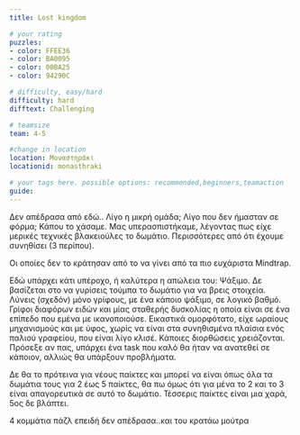 ```yaml
---
title: Lost kingdom

# your rating
puzzles:
- color: FFEE36
- color: BA0095
- color: 00BA25
- color: 94290C

# difficulty, easy/hard
difficulty: hard
difftext: Challenging

# teamsize
team: 4-5

#change in location
location: Μοναστηράκι
locationid: monasthraki

# your tags here. possible options: recommended,beginners,teamaction
guide:
---
```



Δεν απέδρασα από εδώ.. Λίγο η μικρή ομάδα; Λίγο που δεν ήμασταν σε φόρμα; Κάπου το χάσαμε. Μας υπερασπιστήκαμε, λέγοντας πως είχε μερικές τεχνικές 
βλακειούλες το δωμάτιο. Περισσότερες από ότι έχουμε συνηθίσει (3 περίπου).

Οι οποίες δεν το κράτησαν από το να γίνει από τα πιο ευχάριστα Mindtrap.

Εδώ υπάρχει κάτι υπέροχο, ή καλύτερα η απώλεια του: Ψάξιμο. Δε βασίζεται στο να γυρίσεις τούμπα το δωμάτιο για να βρεις στοιχεία. Λύνεις (σχεδόν) 
μόνο γρίφους, με ένα κάποιο ψάξιμο, σε λογικό βαθμό. Γρίφοι διαφόρων ειδών και μίας σταθερής δυσκολίας η οποία είναι σε ένα επίπεδο που εμένα με
 ικανοποιούσε. Εικαστικά ομορφότατο, είχε ωραίους μηχανισμούς και με ύφος, χωρίς να είναι στα συνηθισμένα πλαίσια ενός παλιού γραφείου, που είναι
  λίγο κλισέ. Κάποιες διορθώσεις χρειάζονται. Πρόσεξε αν πας, υπάρχει ένα task που καλό θα ήταν να ανατεθεί σε κάποιον, αλλιώς θα υπάρξουν προβλήματα. 
  
Δε θα το πρότεινα για νέους παίκτες και μπορεί να είναι όπως όλα τα δωμάτια τους για 2 έως 5 παίκτες, θα πω όμως ότι για μένα το 2 και το 3 είναι 
απαγορευτικά σε αυτό το δωμάτιο. Τέσσερις παίκτες είναι μια χαρά, 5ος δε βλάπτει. 

4 κομμάτια πάζλ επειδή δεν απέδρασα..και του κρατάω μούτρα